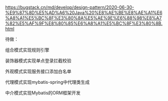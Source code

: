 https://bugstack.cn/md/develop/design-pattern/2020-06-30-%E9%87%8D%E5%AD%A6%20Java%20%E8%AE%BE%E8%AE%A1%E6%A8%A1%E5%BC%8F%E3%80%8A%E5%AE%9E%E6%88%98%E8%A7%82%E5%AF%9F%E8%80%85%E6%A8%A1%E5%BC%8F%E3%80%8B.html

待做：

组合模式实现规则引擎

装饰器模式实现单点登录拦截校验

外观模式实现服务接口添加白名单

代理模式实现mybatis-spring中代理类⽣成

中介模式实现Mybatis的ORM框架开发
